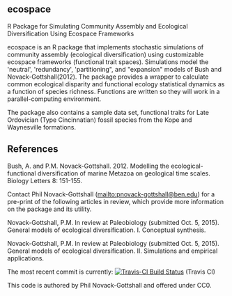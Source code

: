 ## ecospace
R Package for Simulating Community Assembly and Ecological Diversification Using Ecospace Frameworks

ecospace is an R package that implements stochastic simulations of community assembly (ecological diversification) using customizable ecospace frameworks (functional trait spaces). Simulations model the 'neutral', 'redundancy',
'partitioning", and "expansion" models of Bush and Novack-Gottshall(2012). The package provides a wrapper to calculate common ecological disparity and functional ecology statistical dynamics as a function of species richness. Functions are written so they will work in a parallel-computing environment.

The package also contains a sample data set, functional traits for Late Ordovician (Type Cincinnatian) fossil species from the Kope and Waynesville formations.

## References
Bush, A. and P.M. Novack-Gottshall. 2012. Modelling the ecological-functional diversification of marine Metazoa on geological time scales. Biology Letters 8: 151-155.

Contact Phil Novack-Gottshall (<mailto:pnovack-gottshall@ben.edu>) for a pre-print of the following articles in review, which provide more information on the package and its utility.

Novack-Gottshall, P.M. In review at Paleobiology (submitted Oct. 5, 2015). General models of ecological diversification. I. Conceptual synthesis.

Novack-Gottshall, P.M. In review at Paleobiology (submitted Oct. 5, 2015). General models of ecological diversification. II. Simulations and empirical applications.

The most recent commit is currently: [![Travis-CI Build Status](https://travis-ci.org/pnovack-gottshall/ecospace.svg?branch=master)](https://travis-ci.org/pnovack-gottshall/ecospace) (Travis CI)

This code is authored by Phil Novack-Gottshall and offered under CC0.
